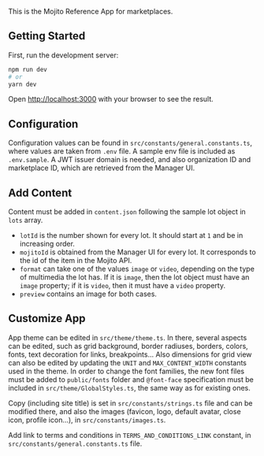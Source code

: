 This is the Mojito Reference App for marketplaces.

## Getting Started

First, run the development server:

```bash
npm run dev
# or
yarn dev
```

Open [http://localhost:3000](http://localhost:3000) with your browser to see the result.

## Configuration

Configuration values can be found in `src/constants/general.constants.ts`, where values are taken from `.env` file. A sample env file is included as `.env.sample`. A JWT issuer domain is needed, and also organization ID and marketplace ID, which are retrieved from the Manager UI.

## Add Content

Content must be added in `content.json` following the sample lot object in `lots` array.
* `lotId` is the number shown for every lot. It should start at `1` and be in increasing order.
* `mojitoId` is obtained from the Manager UI for every lot. It corresponds to the id of the item in the Mojito API.
* `format` can take one of the values `image` or `video`, depending on the type of multimedia the lot has. If it is `image`, then the lot object must have an `image` property; if it is `video`, then it must have a `video` property.
* `preview` contains an image for both cases. 

## Customize App

App theme can be edited in `src/theme/theme.ts`. In there, several aspects can be edited, such as grid background, border radiuses, borders, colors, fonts, text decoration for links, breakpoints... Also dimensions for grid view can also be edited by updating the `UNIT` and `MAX_CONTENT_WIDTH` constants used in the theme. In order to change the font families, the new font files must be added to `public/fonts` folder and `@font-face` specification must be included in `src/theme/GlobalStyles.ts`, the same way as for existing ones.

Copy (including site title) is set in `src/constants/strings.ts` file and can be modified there, and also the images (favicon, logo, default avatar, close icon, profile icon...), in `src/constants/images.ts`. 

Add link to terms and conditions in `TERMS_AND_CONDITIONS_LINK` constant, in `src/constants/general.constants.ts` file.
